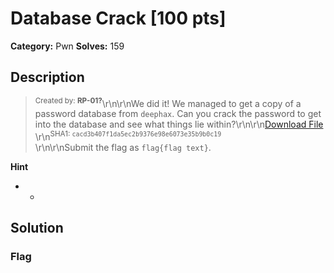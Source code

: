 # Database Crack [100 pts]

**Category:** Pwn
**Solves:** 159

## Description
><sup>Created by: <b>RP-01?</b></sup>\r\n\r\nWe did it! We managed to get a copy of a password database from `deephax`. Can you crack the password to get into the database and see what things lie within?\r\n\r\n[Download File](https://tinyurl.com/wm9kerhf)<br>\r\n<sup>SHA1: `cacd3b407f1da5ec2b9376e98e6073e35b9b0c19`</sup><br>\r\n\r\nSubmit the flag as `flag{flag text}`.

**Hint**
* -

## Solution

### Flag


